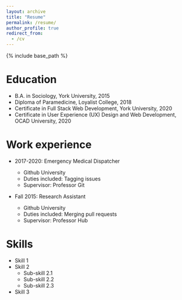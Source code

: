```yaml
---
layout: archive
title: "Resume"
permalink: /resume/
author_profile: true
redirect_from:
  - /cv
---
```


{% include base_path %}

Education
======
* B.A. in Sociology, York University, 2015
* Diploma of Paramedicine, Loyalist College, 2018
* Certificate in Full Stack Web Development, York University, 2020
* Certificate in User Experience (UX) Design and Web Development, OCAD University, 2020

Work experience
======
* 2017-2020: Emergency Medical Dispatcher
  * Github University
  * Duties included: Tagging issues
  * Supervisor: Professor Git

* Fall 2015: Research Assistant
  * Github University
  * Duties included: Merging pull requests
  * Supervisor: Professor Hub
  
Skills
======
* Skill 1
* Skill 2
  * Sub-skill 2.1
  * Sub-skill 2.2
  * Sub-skill 2.3
* Skill 3